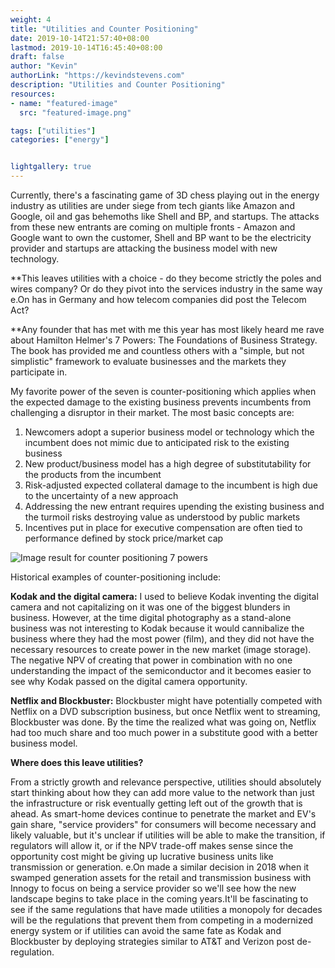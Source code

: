 ```yaml
---
weight: 4
title: "Utilities and Counter Positioning"
date: 2019-10-14T21:57:40+08:00
lastmod: 2019-10-14T16:45:40+08:00
draft: false
author: "Kevin"
authorLink: "https://kevindstevens.com"
description: "Utilities and Counter Positioning"
resources:
- name: "featured-image"
  src: "featured-image.png"

tags: ["utilities"]
categories: ["energy"]


lightgallery: true
---
```


Currently, there's a fascinating game of 3D chess playing out in the energy industry as utilities are under siege from tech giants like Amazon and Google, oil and gas behemoths like Shell and BP, and startups. The attacks from these new entrants are coming on multiple fronts - Amazon and Google want to own the customer, Shell and BP want to be the electricity provider and startups are attacking the business model with new technology.  
  
**This leaves utilities with a choice - do they become strictly the poles and wires company? Or do they pivot into the services industry in the same way e.On has in Germany and how telecom companies did post the Telecom Act?  
  
**Any founder that has met with me this year has most likely heard me rave about Hamilton Helmer's 7 Powers: The Foundations of Business Strategy. The book has provided me and countless others with a "simple, but not simplistic" framework to evaluate businesses and the markets they participate in.

My favorite power of the seven is counter-positioning which applies when the expected damage to the existing business prevents incumbents from challenging a disruptor in their market. The most basic concepts are:

1. Newcomers adopt a superior business model or technology which the incumbent does not mimic due to anticipated risk to the existing business
2. New product/business model has a high degree of substitutability for the products from the incumbent
3. Risk-adjusted expected collateral damage to the incumbent is high due to the uncertainty of a new approach
4. Addressing the new entrant requires upending the existing business and the turmoil risks destroying value as understood by public markets
5. Incentives put in place for executive compensation are often tied to performance defined by stock price/market cap

![Image result for counter positioning 7 powers](https://uploads-ssl.webflow.com/5e48473b353d45d55cad8931/5e4848a0353d45449dad9edb_5e0681ebad6bad72f8aa9c46_5dfa3972516d7fe5c318bb21_power-benefits-barriers.png)

Historical examples of counter-positioning include:

**Kodak and the digital camera:** I used to believe Kodak inventing the digital camera and not capitalizing on it was one of the biggest blunders in business. However, at the time digital photography as a stand-alone business was not interesting to Kodak because it would cannibalize the business where they had the most power (film), and they did not have the necessary resources to create power in the new market (image storage). The negative NPV of creating that power in combination with no one understanding the impact of the semiconductor and it becomes easier to see why Kodak passed on the digital camera opportunity.

**Netflix and Blockbuster:** Blockbuster might have potentially competed with Netflix on a DVD subscription business, but once Netflix went to streaming, Blockbuster was done. By the time the realized what was going on, Netflix had too much share and too much power in a substitute good with a better business model.

**Where does this leave utilities?**

From a strictly growth and relevance perspective, utilities should absolutely start thinking about how they can add more value to the network than just the infrastructure or risk eventually getting left out of the growth that is ahead. As smart-home devices continue to penetrate the market and EV's gain share, "service providers" for consumers will become necessary and likely valuable, but it's unclear if utilities will be able to make the transition, if regulators will allow it, or if the NPV trade-off makes sense since the opportunity cost might be giving up lucrative business units like transmission or generation. e.On made a similar decision in 2018 when it swamped generation assets for the retail and transmission business with Innogy to focus on being a service provider so we'll see how the new landscape begins to take place in the coming years.It'll be fascinating to see if the same regulations that have made utilities a monopoly for decades will be the regulations that prevent them from competing in a modernized energy system or if utilities can avoid the same fate as Kodak and Blockbuster by deploying strategies similar to AT&T and Verizon post de-regulation.